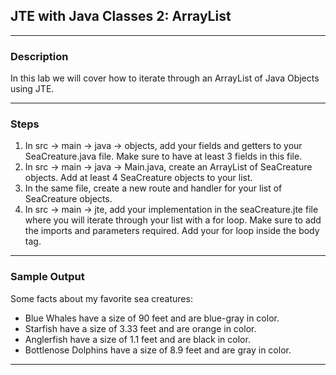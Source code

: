 ## JTE with Java Classes 2: ArrayList
---
### Description
In this lab we will cover how to iterate through an ArrayList of Java Objects using JTE.

---
### Steps

1. In src -> main -> java -> objects, add your fields and getters to your SeaCreature.java file. Make sure to have at least 3 fields in this file. 
2. In src -> main -> java -> Main.java, create an ArrayList of SeaCreature objects. Add at least 4 SeaCreature objects to your list.
3. In the same file, create a new route and handler for your list of SeaCreature objects.
4. In src -> main -> jte, add your implementation in the seaCreature.jte file where you will iterate through your list with a for loop. Make sure to add the imports and parameters required. Add your for loop inside the body tag.

---
### Sample Output
Some facts about my favorite sea creatures:
* Blue Whales have a size of 90 feet and are blue-gray in color.
* Starfish have a size of 3.33 feet and are orange in color.
* Anglerfish have a size of 1.1 feet and are black in color.
* Bottlenose Dolphins have a size of 8.9 feet and are gray in color.
---
